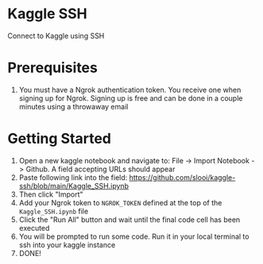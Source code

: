 # Kaggle SSH
Connect to Kaggle using SSH

# Prerequisites
1) You must have a Ngrok authentication token. You receive one when signing up for Ngrok. Signing up is free and can be done in a couple minutes using a throwaway email

# Getting Started
1) Open a new kaggle notebook and navigate to: File -> Import Notebook -> Github. A field accepting URLs should appear
2) Paste following link into the field: https://github.com/slooi/kaggle-ssh/blob/main/Kaggle_SSH.ipynb
3) Then click "Import"
4) Add your Ngrok token to `NGROK_TOKEN` defined at the top of the `Kaggle_SSH.ipynb` file
5) Click the "Run All" button and wait until the final code cell has been executed
6) You will be prompted to run some code. Run it in your local terminal to ssh into your kaggle instance
7) DONE!
